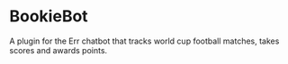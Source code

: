 BookieBot
=========

A plugin for the Err chatbot that tracks world cup football matches, takes scores and awards points.
